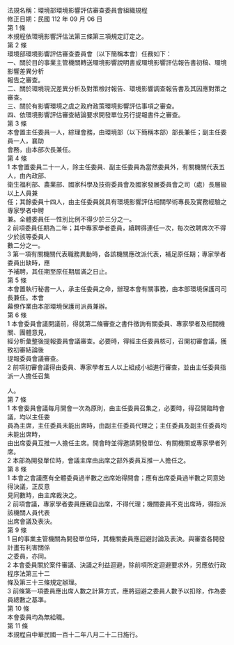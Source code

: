 法規名稱：環境部環境影響評估審查委員會組織規程  
修正日期：民國 112 年 09 月 06 日  
第 1 條  
本規程依環境影響評估法第三條第三項規定訂定之。  
第 2 條  
環境部環境影響評估審查委員會（以下簡稱本會）任務如下：  
一、關於目的事業主管機關轉送環境影響說明書或環境影響評估報告書初稿、環境影響差異分析  
報告之審查。  
二、關於環境現況差異分析及對策檢討報告、環境影響調查報告書及其因應對策之審查。  
三、關於有影響環境之虞之政府政策環境影響評估事項之審查。  
四、依環境影響評估審查結論要求開發單位另行提報書件之審查。  
第 3 條  
本會置主任委員一人，綜理會務，由環境部（以下簡稱本部）部長兼任；副主任委員一人，襄助  
會務，由本部次長兼任。  
第 4 條  
1 本會置委員二十一人，除主任委員、副主任委員為當然委員外，有關機關代表五人，由內政部、  
衛生福利部、農業部、國家科學及技術委員會及國家發展委員會之司（處）長層級以上人員兼  
任；其餘委員十四人，由主任委員就具有環境影響評估相關學術專長及實務經驗之專家學者中聘  
兼。全體委員任一性別比例不得少於三分之一。  
2 前項委員任期為二年；其中專家學者委員，續聘得連任一次，每次改聘席次不得少於該等委員人  
數二分之一。  
3 第一項有關機關代表職務異動時，各該機關應改派代表，補足原任期；專家學者委員出缺時，應  
予補聘，其任期至原任期屆滿之日止。  
第 5 條  
本會置執行秘書一人，承主任委員之命，辦理本會有關事務，由本部環境保護司司長兼任。本會  
幕僚作業由本部環境保護司派員兼辦。  
第 6 條  
1 本會委員會議開議前，得就第二條審查之書件徵詢有關委員、專家學者及相關機關、團體意見，  
經分析彙整後提報委員會議審查。必要時，得經主任委員核可，召開初審會議，獲致初審結論後  
提報委員會議審查。  
2 前項初審會議得由委員、專家學者五人以上組成小組進行審查，並由主任委員指派一人擔任召集  


人。  
第 7 條  
1 本會委員會議每月開會一次為原則，由主任委員召集之，必要時，得召開臨時會議，均以主任委  
員為主席，主任委員未能出席時，由副主任委員代理之；主任委員及副主任委員均未能出席時，  
由出席委員互推一人擔任主席。開會時並得邀請開發單位、有關機關或專家學者列席。  
2 本部為開發單位時，會議主席由出席之部外委員互推一人擔任之。  
第 8 條  
1 本會之會議應有全體委員過半數之出席始得開會；應有出席委員過半數之同意始得決議，正反意  
見同數時，由主席裁決之。  
2 前項會議，專家學者委員應親自出席，不得代理；機關委員不克出席時，得指派該機關人員代表  
出席會議及表決。  
第 9 條  
1 目的事業主管機關為開發單位時，其機關委員應迴避討論及表決。與審查各開發計畫有利害關係  
之委員，亦同。  
2 本會委員關於案件審議、決議之利益迴避，除前項所定迴避要求外，另應依行政程序法第三十二  
條及第三十三條規定辦理。  
3 前條第一項委員應出席人數之計算方式，應將迴避之委員人數予以扣除，作為委員總數之基準。  
第 10 條  
本會委員均為無給職。  
第 11 條  
本規程自中華民國一百十二年八月二十二日施行。  


